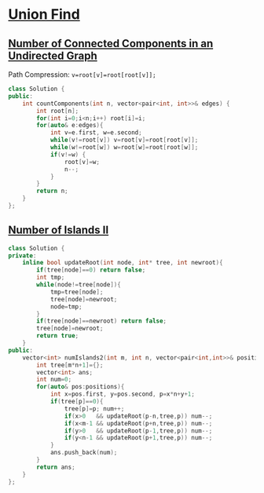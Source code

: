 # [Union Find](#union-find)

## [Number of Connected Components in an Undirected Graph](#number-of-connected-components-in-an-undirected-graph)
Path Compression: `v=root[v]=root[root[v]];`
```c++
class Solution {
public:
    int countComponents(int n, vector<pair<int, int>>& edges) {
        int root[n];
        for(int i=0;i<n;i++) root[i]=i;
        for(auto& e:edges){
            int v=e.first, w=e.second;
            while(v!=root[v]) v=root[v]=root[root[v]];
            while(w!=root[w]) w=root[w]=root[root[w]];
            if(v!=w) {
                root[v]=w;
                n--;
            }
        }
        return n;
    }
};
```

## [Number of Islands II](#number-of-islands-ii)
```c++
class Solution {
private:
    inline bool updateRoot(int node, int* tree, int newroot){
        if(tree[node]==0) return false;
        int tmp;
        while(node!=tree[node]){
            tmp=tree[node];
            tree[node]=newroot;
            node=tmp;
        }
        if(tree[node]==newroot) return false;
        tree[node]=newroot;
        return true;
    }
public:
    vector<int> numIslands2(int m, int n, vector<pair<int,int>>& positions) {
        int tree[m*n+1]={};
        vector<int> ans;
        int num=0;
        for(auto& pos:positions){
            int x=pos.first, y=pos.second, p=x*n+y+1;
            if(tree[p]==0){
                tree[p]=p; num++;
                if(x>0   && updateRoot(p-n,tree,p)) num--;
                if(x<m-1 && updateRoot(p+n,tree,p)) num--;
                if(y>0   && updateRoot(p-1,tree,p)) num--;
                if(y<n-1 && updateRoot(p+1,tree,p)) num--;
            }
            ans.push_back(num);
        }
        return ans;
    }
};
```
